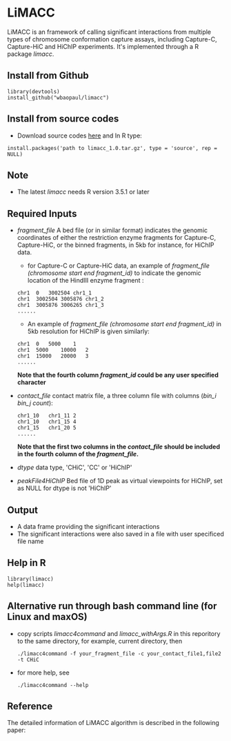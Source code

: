 # LiMACC
LiMACC is an framework of calling significant interactions from multiple types of chromosome conformation capture assays, including Capture-C, Capture-HiC and HiChIP experiments.
It's implemented through a R package *limacc*.


## Install from Github 
```
library(devtools)
install_github("wbaopaul/limacc")
```

## Install from source codes

* Download source codes [here](https://www.dropbox.com/s/vwelb99sd5nr3gk/limacc_1.0.tar.gz?dl=0) 
and In R type:
 
```
install.packages('path to limacc_1.0.tar.gz', type = 'source', rep = NULL)
```

## Note
* The latest *limacc* needs R version 3.5.1 or later

## Required Inputs
* *fragment_file* A bed file (or in similar format) indicates the genomic coordinates of either the restriction enzyme fragments for Capture-C, Capture-HiC, or the binned fragments, in 5kb for instance, for HiChIP data.  
  - for Capture-C or Capture-HiC data, an example of *fragment_file (chromosome start end fragment_id)* to indicate the genomic location of the HindIII enzyme fragment :

  ```
  chr1	0	3002504	chr1_1
  chr1	3002504	3005876	chr1_2
  chr1	3005876	3006265	chr1_3
  ......
  ```
  - An example of *fragment_file (chromosome start end fragment_id)* in 5kb resolution for HiChIP is given similarly:

  ```
  chr1	0	5000	1
  chr1	5000	10000	2
  chr1	15000	20000	3
  ......
  ```
  **Note that the fourth column *fragment_id* could be any user specified character**
  
* *contact_file* contact matrix file, a three column file with columns (*bin_i bin_j count*):

  ```
  chr1_10	chr1_11	2
  chr1_10	chr1_15	4
  chr1_15	chr1_20	5
  ......
  ```
  **Note that the first two columns in the *contact_file* should be included in the fourth column of the *fragment_file*.**

* *dtype* data type, 'CHiC', 'CC' or 'HiChIP'
* *peakFile4HiChIP* Bed file of 1D peak as virtual viewpoints for HiChIP, set as NULL for dtype is not 'HiChIP'

## Output
  * A data frame providing the significant interactions
  * The significant interactions were also saved in a file with user specificed file name


## Help in R

```
library(limacc)
help(limacc)

```

## Alternative run through bash command line (for Linux and maxOS)

* copy scripts *limacc4command* and *limacc_withArgs.R* in this reporitory to the same directory, for example, current directory, then

  ```
  ./limacc4command -f your_fragment_file -c your_contact_file1,file2 -t CHiC 
  ```
* for more help, see
  ```
  ./limacc4command --help
  ```



## Reference
The detailed information of LiMACC algorithm is described in the following paper:




